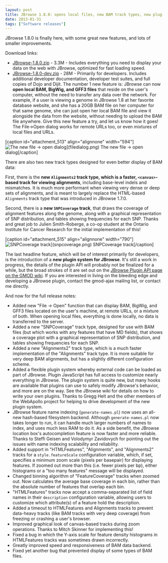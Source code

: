 ```yaml
---
layout: post
title: JBrowse 1.8.0: opens local files, new BAM track types, new plugin system
date: 2013-01-31
tags: ["Software releases"]
---
```


JBrowse 1.8.0 is finally here, with some great new features, and lots of smaller
improvements.

Download links:

- [JBrowse-1.8.0.zip](/wordpress/wp-content/plugins/download-monitor/download.php?id=39 'download JBrowse-1.8.0.zip') -
  3.3M - Includes everything you need to display your data on the web with
  JBrowse, optimized for fast loading speed.
- [JBrowse-1.8.0-dev.zip](http://jbrowse.org/wordpress/wp-content/plugins/download-monitor/download.php?id=40 'download JBrowse-1.8.0-dev.zip') -
  28M - Primarily for developers. Includes additional developer documentation,
  developer test suites, and full copies of Dojo and Dijit. The number 1 new
  feature is: JBrowse can now **open local BAM, BigWig, and GFF3 files** that
  reside on the user's computer, without the need to transfer any data over the
  network. For example, if a user is viewing a genome in JBrowse 1.8 at her
  favorite database website, and she has a 20GB BAM file on her computer for
  that same genome, she can just open her local BAM file and view it alongside
  the data from the website, without needing to upload the BAM file anywhere.
  Give this new feature a try, and let us know how it goes! The File->Open
  dialog works for remote URLs too, or even mixtures of local files and URLs.

[caption id="attachment_513" align="alignnone"
width="594"]![The new file -> open dialog](http://jbrowse.org/wordpress/wp-content/uploads/2013/01/filedialog.png)](filedialog.png)
The new file -> open dialog[/caption]

There are also two new track types designed for even better display of BAM data:

First, there is the **new `Alignments2` track type, which is a faster,
`<canvas>`-based track for viewing alignments**, including base-level indels and
mismatches. It is much more performant when viewing very dense or deep sets of
alignments, and is meant to largely replace the HTML-based `Alignments` track
type that was introduced in JBrowse 1.7.0.

Second, there is a **new `SNPCoverage` track**, that draws the coverage of
alignment features along the genome, along with a graphical representation of
SNP distribution, and tables showing frequencies for each SNP. Thanks and great
job to Julien Smith-Roberge, a co-op student at the Ontario Institute for Cancer
Research for the initial implementation of this!

[caption id="attachment_515" align="alignnone"
width="790"]![SNPCoverage track](http://jbrowse.org/wordpress/wp-content/uploads/2013/01/snpcoverage.png)](snpcoverage.png)
SNPCoverage track[/caption]

The last headline feature, which will be of interest primarily for developers,
is the introduction of a **new plugin system for JBrowse**. It's still a work in
progress, the details of the plugin API will probably not be finalized for a
while, but the broad strokes of it are set out on the
[JBrowse Plugin API page on the GMOD wiki](http://gmod.org/wiki/JBrowse_Plugin_API 'JBrowse Plugin API').
If you are interested in living on the bleeding edge and developing a JBrowse
plugin, contact the gmod-ajax mailing list, or contact me directly.

And now for the full release notes:

- Added new "File -> Open" function that can display BAM, BigWig, and GFF3 files
  located on the user's machine, at remote URLs, or a mixture of both. When
  opening local files, everything is done locally, no data is transferred to the
  server.
- Added a new "SNPCoverage" track type, designed for use with BAM files (but
  which works with any features that have MD fields), that shows a coverage plot
  with a graphical representation of SNP distribution, and tables showing
  frequencies for each SNP.
- Added a new "Alignments2" track type, which is a much faster implementation of
  the "Alignments" track type. It is more suitable for very deep BAM alignments,
  but has a slightly different configuration scheme.
- Added a flexible plugin system whereby external code can be loaded as part of
  JBrowse. Plugin JavaScript has full access to customize nearly everything in
  JBrowse. The plugin system is quite new, but many hooks are available that
  plugins can use to safely modify JBrowse's behavior, and more are on the way.
  See the JBrowse wiki for details on how to write your own plugins. Thanks to
  Gregg Helt and the other members of the WebApollo project for helping to drive
  development of the new plugin system.
- JBrowse feature name indexing (`generate-names.pl`) now uses an all-new
  hash-based filesystem backend. Although `generate-names.pl` now takes longer
  to run, it can handle much larger numbers of names to index, and uses much
  less RAM to do it. As a side benefit, the JBrowse location box's
  autocompletion feature is now faster and more reliable. Thanks to Steffi
  Geisen and Volodymyr Zavidovych for pointing out the issues with name indexing
  scalability and reliability.
- Added support in "HTMLFeatures", "Alignments", and "Alignments2" tracks for a
  `style.featureScale` configuration variable, which, if set, specifies a
  minimum zoom scale (pixels per basepair) for displaying features. If zoomed
  out more than this (i.e. fewer pixels per bp), either histograms or a "too
  many features" message will be displayed.
- Changed binning algorithm of "FeatureCoverage" tracks when zoomed out. Now
  calculates the average base coverage in each bin, rather than the absolute
  number of features that overlap each bin.
- "HTMLFeatures" tracks now accept a comma-separated list of field names in
  their `description` configuration variable, allowing users to customize which
  attribute(s) of a feature hold the description.
- Added a timeout to HTMLFeatures and Alignments tracks to prevent data-heavy
  tracks (like BAM tracks with very deep coverage) from freezing or crashing a
  user's browser.
- Improved graphical look of canvas-based tracks during zoom operations. Thanks
  to Mitch Skinner for implementing this!
- Fixed a bug in which the Y-axis scale for feature density histograms in
  HTMLFeatures tracks was sometimes drawn incorrectly.
- Greatly improved speed and responsiveness of BAM data backend.
- Fixed yet another bug that prevented display of some types of BAM files.
